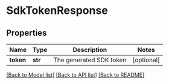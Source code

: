 # SdkTokenResponse

## Properties
Name | Type | Description | Notes
------------ | ------------- | ------------- | -------------
**token** | **str** | The generated SDK token | [optional] 

[[Back to Model list]](../README.md#documentation-for-models) [[Back to API list]](../README.md#documentation-for-api-endpoints) [[Back to README]](../README.md)


